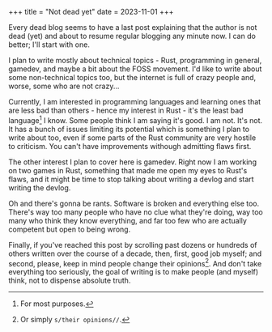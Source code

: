 +++
title = "Not dead yet"
date = 2023-11-01
+++

Every dead blog seems to have a last post explaining that the author is not dead (yet) and about to resume regular blogging any minute now. I can do better; I'll start with one.

I plan to write mostly about technical topics - Rust, programming in general, gamedev, and maybe a bit about the FOSS movement. I'd like to write about some non-technical topics too, but the internet is full of crazy people and, worse, some who are not crazy...

Currently, I am interested in programming languages and learning ones that are less bad than others - hence my interest in Rust - it's the least bad language[^least-bad] I know. Some people think I am saying it's good. I am not. It's not. It has a bunch of issues limiting its potential which is something I plan to write about too, even if some parts of the Rust community are very hostile to criticism. You can't have improvements withough admitting flaws first.

[^least-bad]: For most purposes.

The other interest I plan to cover here is gamedev. Right now I am working on two games in Rust, something that made me open my eyes to Rust's flaws, and it might be time to stop talking about writing a devlog and start writing the devlog.

Oh and there's gonna be rants. Software is broken and everything else too. There's way too many people who have no clue what they're doing, way too many who think they know everything, and far too few who are actually competent but open to being wrong.

Finally, if you've reached this post by scrolling past dozens or hundreds of others written over the course of a decade, then, first, good job myself; and second, please, keep in mind people change their opinions[^opinions]. And don't take everything too seriously, the goal of writing is to make people (and myself) think, not to dispense absolute truth.

[^opinions]: Or simply `s/their opinions//`.

<!-- How did the blonde break her leg raking leaves? She fell out of the tree. -->
